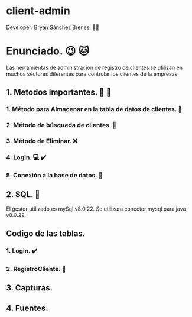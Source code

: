 # client-admin

Developer: Bryan Sánchez Brenes. :man_technologist:

# Enunciado. :wink: :cat:
Las herramientas de administración de registro de clientes se utilizan en muchos sectores diferentes para controlar los clientes de la empresas.


## 1. Metodos importantes. :bell: :hammer:

### 1. Método para Almacenar en la tabla de datos de clientes. :floppy_disk:
### 2. Método de búsqueda de clientes. :woman:
### 3. Método de Eliminar. :x:
### 4. Login. :computer: :heavy_check_mark:
### 5. Conexión a la base de datos. :vhs:

## 2. SQL. :bookmark_tabs:

El gestor utilizado es mySql v8.0.22.
Se utilizara conector mysql para java v8.0.22.

## Codigo de las tablas.

### 1. Login. :heavy_check_mark:

### 2. RegistroCliente. :woman:


## 3. Capturas.

## 4. Fuentes.


